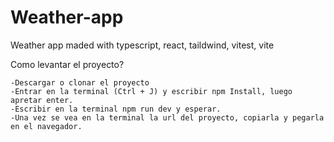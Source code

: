# Weather-app
 Weather app maded with typescript, react, taildwind, vitest, vite

 Como levantar el proyecto?

    -Descargar o clonar el proyecto
    -Entrar en la terminal (Ctrl + J) y escribir npm Install, luego apretar enter.
    -Escribir en la terminal npm run dev y esperar.
    -Una vez se vea en la terminal la url del proyecto, copiarla y pegarla en el navegador.

